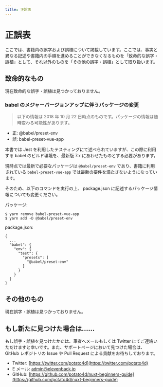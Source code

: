 ```yaml
---
title: 正誤表
---
```


# 正誤表

ここでは、書籍内の誤字および誤植について掲載しています。ここでは、事実と異なる記述や書籍内の手順を進めることができなくなるものを「致命的な誤字・誤植」として、それ以外のものを「その他の誤字・誤植」として取り扱います。

## 致命的なもの

現在致命的な誤字・誤植は見つかっておりません。

### babel のメジャーバージョンアップに伴うパッケージの変更

> 以下の情報は 2018 年 10 月 22 日時点のものです。パッケージの情報は随時変わる可能性があります。

- 正: @babel/preset-env
- 誤: babel-preset-vue-app

本書では Jest を利用したテスティングにて述べられていますが、この際に利用する babel のビルド環境を、最新版 7.x にあわせたものとする必要があります。

現時点では最新で必要なパッケージは `@babel/preset-env` であり、書籍に利用されている `babel-preset-vue-app` では最新の要件を満たさないようになっています。

そのため、以下のコマンドを実行の上、 package.json に記述するパッケージ情報についても変更ください。

パッケージ:

```
$ yarn remove babel-preset-vue-app
$ yarn add -D @babel/preset-env
```

package.json:

```
{
  ...
  "babel": {
    "env": {
      "test": {
        "presets": [
          "@babel/preset-env"
        ]
      }
    }
  }
}
```

## その他のもの

現在誤字・誤植は見つかっておりません。

## もし新たに見つけた場合は……

もし誤字・誤植を見つけたかたは、筆者へメールもしくは Twitter にてご連絡いただけますと幸いです。また、サポートページにおいて見つけた場合は、 GitHub レポジトリの Issue や Pull Request による貢献をお待ちしております。

- Twitter: [https://twitter.com/potato4d](https://twitter.com/potato4d)
- E メール: [admin@elevenback.jp](mailto:admin@elevenback.jp)
- GitHub: [https://github.com/potato4d/nuxt-beginners-guide](https://github.com/potato4d/nuxt-beginners-guide)
